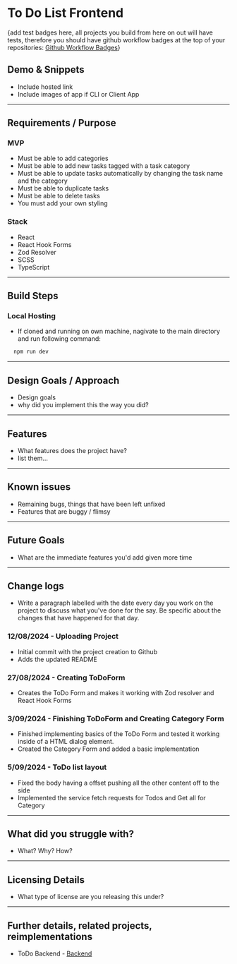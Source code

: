 # To Do List Frontend

{add test badges here, all projects you build from here on out will have tests, therefore you should have github workflow badges at the top of your repositories: [Github Workflow Badges](https://docs.github.com/en/actions/monitoring-and-troubleshooting-workflows/adding-a-workflow-status-badge)}

## Demo & Snippets

-   Include hosted link
-   Include images of app if CLI or Client App

---

## Requirements / Purpose

###  MVP
  -   Must be able to add categories
  -   Must be able to add new tasks tagged with a task category
  -   Must be able to update tasks automatically by changing the task name and the category
  -   Must be able to duplicate tasks
  -   Must be able to delete tasks
  -   You must add your own styling

###  Stack

  - React
  - React Hook Forms
  - Zod Resolver
  - SCSS
  - TypeScript


---

## Build Steps

### Local Hosting

  - If cloned and running on own machine, nagivate to the main directory and run following command:
  ```bash
    npm run dev
  ```

---

## Design Goals / Approach

-   Design goals
-   why did you implement this the way you did?

---

## Features

-   What features does the project have?
-   list them...

---

## Known issues

-   Remaining bugs, things that have been left unfixed
-   Features that are buggy / flimsy

---

## Future Goals

-   What are the immediate features you'd add given more time

---

## Change logs

-   Write a paragraph labelled with the date every day you work on the project to discuss what you've done for the say. Be specific about the changes that have happened for that day.

### 12/08/2024 - Uploading Project

-   Initial commit with the project creation to Github
-   Adds the updated README

### 27/08/2024 - Creating ToDoForm

-   Creates the ToDo Form and makes it working with Zod resolver and React Hook Forms

### 3/09/2024 - Finishing ToDoForm and Creating Category Form

-   Finished implementing basics of the ToDo Form and tested it working inside of a HTML dialog element.
-   Created the Category Form and added a basic implementation

### 5/09/2024 - ToDo list layout

-   Fixed the body having a offset pushing all the other content off to the side
-   Implemented the service fetch requests for Todos and Get all for Category

---

## What did you struggle with?

-   What? Why? How?

---

## Licensing Details

-   What type of license are you releasing this under?

---

## Further details, related projects, reimplementations

-   ToDo Backend - [Backend](https://github.com/Avocado955/todolist-backend)